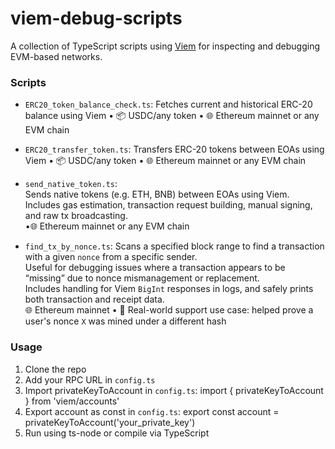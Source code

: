 # viem-debug-scripts

A collection of TypeScript scripts using [Viem](https://viem.sh) for inspecting and debugging EVM-based networks.

### Scripts

- `ERC20_token_balance_check.ts`: 
  Fetches current and historical ERC-20 balance using Viem
  • 📦 USDC/any token • 🌐 Ethereum mainnet or any EVM chain

- `ERC20_transfer_token.ts`: 
  Transfers ERC-20 tokens between EOAs using Viem
   • 📦 USDC/any token • 🌐 Ethereum mainnet or any EVM chain

- `send_native_token.ts`:  
  Sends native tokens (e.g. ETH, BNB) between EOAs using Viem.  
  Includes gas estimation, transaction request building, manual signing, and raw tx broadcasting.  
  •🌐 Ethereum mainnet or any EVM chain

- `find_tx_by_nonce.ts`: 
  Scans a specified block range to find a transaction with a given `nonce` from a specific sender.  
  Useful for debugging issues where a transaction appears to be “missing” due to nonce mismanagement or replacement.  
  Includes handling for Viem `BigInt` responses in logs, and safely prints both transaction and receipt data.  
  🌐 Ethereum mainnet • 📍 Real-world support use case: helped prove a user's nonce `X` was mined under a different hash



### Usage

1. Clone the repo
2. Add your RPC URL in `config.ts`
3. Import privateKeyToAccount in `config.ts`: import { privateKeyToAccount } from 'viem/accounts'
4. Export account as const in `config.ts`: export const account = privateKeyToAccount('your_private_key')
5. Run using ts-node or compile via TypeScript


